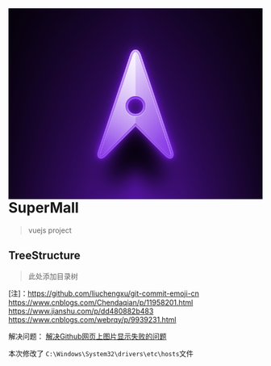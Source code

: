 <img align="right" src="public/logo.png">

# SuperMall
> vuejs project 

## TreeStructure
> 此处添加目录树


[注]：<https://github.com/liuchengxu/git-commit-emoji-cn>
<https://www.cnblogs.com/Chendaqian/p/11958201.html>
<https://www.jianshu.com/p/dd480882b483>
<https://www.cnblogs.com/webrqy/p/9939231.html>

解决问题：
[解决Github网页上图片显示失败的问题](https://blog.csdn.net/qq_38232598/article/details/91346392)

本次修改了 `C:\Windows\System32\drivers\etc\hosts`文件